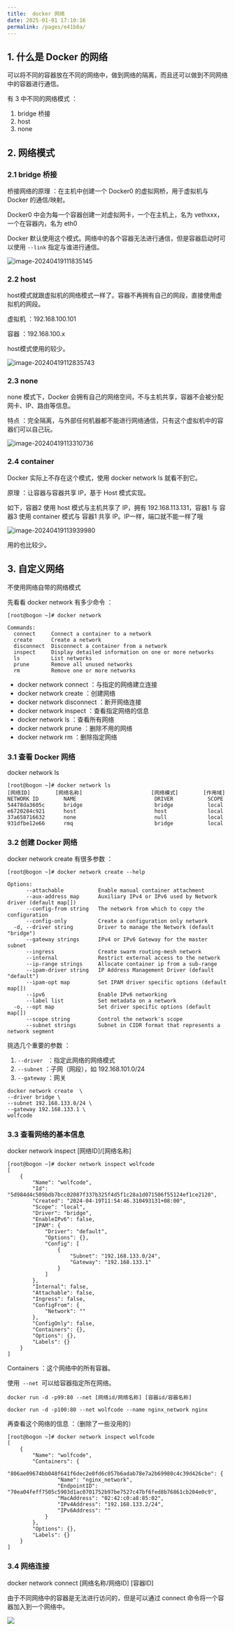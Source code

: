 ```yaml
---
title:  docker 网络
date: 2025-01-01 17:10:16
permalink: /pages/e41b8a/
---
```

## 1. 什么是 Docker 的网络

可以将不同的容器放在不同的网络中，做到网络的隔离，而且还可以做到不同网络中的容器进行通信。

有 3 中不同的网络模式 ：

1. bridge 桥接
2. host
3. none



## 2. 网络模式

### 2.1 bridge 桥接

桥接网络的原理 ：在主机中创建一个  Docker0  的虚拟网桥，用于虚拟机与 Docker 的通信/映射。

Docker0 中会为每一个容器创建一对虚拟网卡，一个在主机上，名为 vethxxx，一个在容器内，名为 eth0

Docker 默认使用这个模式。网络中的各个容器无法进行通信，但是容器启动时可以使用  `--link` 指定与谁进行通信。

![image-20240419111835145](https://typorehwf.oss-cn-chengdu.aliyuncs.com/image-20240419111835145.png)



### 2.2 host

host模式就跟虚拟机的网络模式一样了。容器不再拥有自己的网段，直接使用虚拟机的网段。

虚拟机 ：192.168.100.101

容器 ：192.168.100.x

host模式使用的较少。

![image-20240419112835743](https://typorehwf.oss-cn-chengdu.aliyuncs.com/image-20240419112835743.png)



### 2.3 none

none 模式下，Docker 会拥有自己的网络空间，不与主机共享，容器不会被分配网卡、IP、路由等信息。

特点 ：完全隔离，与外部任何机器都不能进行网络通信，只有这个虚拟机中的容器们可以自己玩。

![image-20240419113310736](https://typorehwf.oss-cn-chengdu.aliyuncs.com/image-20240419113310736.png)



### 2.4 container 

Docker 实际上不存在这个模式，使用 docker network ls 就看不到它。

原理 ：让容器与容器共享 IP，基于 Host 模式实现。

如下，容器2 使用 host 模式与主机共享了 IP，拥有 192.168.113.131，容器1 与 容器3 使用 container 模式与 容器1 共享 IP。IP一样，端口就不能一样了哦

![image-20240419113939980](https://typorehwf.oss-cn-chengdu.aliyuncs.com/image-20240419113939980.png)

用的也比较少。



## 3. 自定义网络

不使用网络自带的网络模式

先看看 docker network 有多少命令 ：

```
[root@bogon ~]# docker network

Commands:
  connect     Connect a container to a network
  create      Create a network
  disconnect  Disconnect a container from a network
  inspect     Display detailed information on one or more networks
  ls          List networks
  prune       Remove all unused networks
  rm          Remove one or more networks

```

- docker network connect ：与指定的网络建立连接
- docker network create ：创建网络
- docker network disconnect ：断开网络连接
- docker network inspect ：查看指定网络的信息
- docker network ls ：查看所有网络
- docker network prune ：删除不用的网络
- docker network rm ：删除指定网络

### 3.1 查看 Docker 网络

docker network ls

```
[root@bogon ~]# docker network ls
[网络ID]        [网络名称]                      [网络模式]        [作用域]
NETWORK ID        NAME                         DRIVER    	    SCOPE
54478da3605c      bridge                       bridge    	    local
e6720284c921      host                         host      	    local
37a658716632      none                         null      	    local
931dfbe12e66   	  rmq                          bridge		    local
```

### 3.2 创建 Docker 网络

docker network create 有很多参数 ：

```
[root@bogon ~]# docker network create --help

Options:
      --attachable           Enable manual container attachment
      --aux-address map      Auxiliary IPv4 or IPv6 used by Network driver (default map[])
      --config-from string   The network from which to copy the configuration
      --config-only          Create a configuration only network
  -d, --driver string        Driver to manage the Network (default "bridge")
      --gateway strings      IPv4 or IPv6 Gateway for the master subnet
      --ingress              Create swarm routing-mesh network
      --internal             Restrict external access to the network
      --ip-range strings     Allocate container ip from a sub-range
      --ipam-driver string   IP Address Management Driver (default "default")
      --ipam-opt map         Set IPAM driver specific options (default map[])
      --ipv6                 Enable IPv6 networking
      --label list           Set metadata on a network
  -o, --opt map              Set driver specific options (default map[])
      --scope string         Control the network's scope
      --subnet strings       Subnet in CIDR format that represents a network segment
```

挑选几个重要的参数 ：

1. `--driver ` ：指定此网络的网络模式
2. `--subnet` ：子网（网段），如 192.168.101.0/24
3. `--gateway` ：网关

```
docker network create  \
--driver bridge \
--subnet 192.168.133.0/24 \
--gateway 192.168.133.1 \
wolfcode
```



### 3.3 查看网络的基本信息

docker network inspect [网络ID]/[网络名称]

```
[root@bogon ~]# docker network inspect wolfcode
[
    {
        "Name": "wolfcode",
        "Id": "5d984d4c509bdb7bcc02087f337b325f4d5f1c28a1d071506f55124ef1ce2120",
        "Created": "2024-04-19T11:54:46.310493131+08:00",
        "Scope": "local",
        "Driver": "bridge",
        "EnableIPv6": false,
        "IPAM": {
            "Driver": "default",
            "Options": {},
            "Config": [
                {
                    "Subnet": "192.168.133.0/24",
                    "Gateway": "192.168.133.1"
                }
            ]
        },
        "Internal": false,
        "Attachable": false,
        "Ingress": false,
        "ConfigFrom": {
            "Network": ""
        },
        "ConfigOnly": false,
        "Containers": {},
        "Options": {},
        "Labels": {}
    }
]
```

Containers ：这个网络中的所有容器。

使用`  --net  `可以给容器指定所在网络。

```
docker run -d -p99:80 --net [网络id/网络名称] [容器id/容器名称]

docker run -d -p100:80 --net wolfcode --name nginx_network nginx
```

再查看这个网络的信息 ：（删除了一些没用的）

```
[root@bogon ~]# docker network inspect wolfcode
[
    {
        "Name": "wolfcode",
        "Containers": {
            "806ae09674bb048f641f6dec2e0fd6c057b6adab78e7a2b69980c4c39d426cbe": {
                "Name": "nginx_network",
                "EndpointID": "70ea04feff7505c5903d1ac0701752b97be7527c47bf6fed8b76861cb204e0c9",
                "MacAddress": "02:42:c0:a8:85:02",
                "IPv4Address": "192.168.133.2/24",
                "IPv6Address": ""
            }
        },
        "Options": {},
        "Labels": {}
    }
]
```



### 3.4 网络连接

docker network connect [网络名称/网络ID] [容器ID]

由于不同网络中的容器是无法进行访问的，但是可以通过 connect 命令将一个容器加入到一个网络中。

![](https://typorehwf.oss-cn-chengdu.aliyuncs.com/image-20240419123651140.png)


